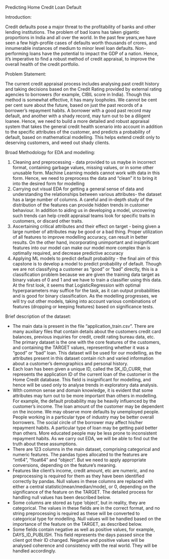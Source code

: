 Predicting Home Credit Loan Default

Introduction:

Credit defaults pose a major threat to the profitability of banks and other lending
institutions. The problem of bad loans has taken gigantic proportions in India and all
over the world. In the past few years,we have seen a few high-profile cases of defaults
worth thousands of crores, and innumerable instances of medium to minor level loan
defaults. Non-performing loans have the potential to impact the GDP of a nation. Hence,
it’s imperative to find a robust method of credit appraisal, to improve the overall health
of the credit portfolio.

Problem Statement:

The current credit appraisal process includes analysing past credit history and taking
decisions based on the Credit Rating provided by external rating agencies to borrowers
(for example, CIBIL score in India). Though this method is somewhat effective, it has
many loopholes. We cannot be cent per cent sure about the future, based on just the
past records of a borrower’s repayment habits. A borrower with a good past record may
default, and another with a shady record, may turn out to be a diligent loanee. Hence,
we need to build a more detailed and robust appraisal system that takes the general
credit health scenario into account in addition to the specific attributes of the customer,
and predicts a probability of default, based on mathematical modelling. This helps
extend credit only to deserving customers, and weed out shady clients.

Broad Methodology for EDA and modelling:

1. Cleaning and preprocessing - data provided to us maybe in incorrect format,
containing garbage values, missing values, or in some other unusable form.
Machine Learning models cannot work with data in this form. Hence, we need to
preprocess the data and “clean” it to bring it into the desired form for modelling
2. Carrying out visual EDA for getting a general sense of data and understanding
the relationships between various attributes- the dataset has a large number of
columns. A careful and in-depth study of the distribution of the features can
provide hidden trends in customer behaviour. In addition to aiding us in
developing a model, uncovering such trends can help credit appraisal teams look
for specific traits in customers, or discard other traits.
3. Ascertaining critical attributes and their effect on target - being given a large
number of attributes may be good or a bad thing. Proper utilization of all features
to improve modelling accuracy, can result in better results. On the other hand,
incorporating unimportant and insignificant features into our model can make our
model more complex than is optimally required, and decrease predictive
accuracy
4. Applying ML models to predict default probability - the final aim of this capstone
is to develop a model to predict probability of default. Though we are not
classifying a customer as “good” or “bad” directly, this is a classification problem
because we are given the training data target as binary values of 0 and 1 and we
have to train a classifier using this data. At the first look, it seems that
LogisticRegression with optimal hyperparameters may suffice for the task, as it
can output probabilities and is good for binary classification. As the modelling
progresses, we will try out other models, taking into account various
combinations of features (dropping or keeping features) based on significance
tests.

Brief description of the dataset:

- The main data is present in the file “application_train.csv”. There are many
auxiliary files that contain details about the customers credit card balances,
previous inquiries for credit, credit rating bureau data, etc. The primary dataset is
the one with the core features of the customers, and containing the TARGET
values, representing whether it was a “good” or “bad” loan. This dataset will be
used for our modelling, as the attributes present in this dataset contain rich and
varied information about a customer’s demographics and personal history.
- Each loan has been given a unique ID, called the SK_ID_CURR, that represents
the application ID of the current loan of the customer in the Home Credit
database. This field is insignificant for modelling, and hence will be used only to
analyse trends in exploratory data analysis.
- WIth common sense and domain knowledge, it is evident that some attributes
may turn out to be more important than others in modelling. For example, the
default probability may be heavily influenced by the customer’s income. The loan
amount of the customer may be dependent on the income. We may observe
more defaults by unemployed people. People working in a particular type of
industry may be better overall borrowers. The social circle of the borrower may
affect his/her repayment habits. A particular type of loan may be getting paid
better than others. More educated people may be less prone to inconsistent
repayment habits. As we carry out EDA, we will be able to find out the truth about
these assumptions.
- There are 123 columns in the main dataset, comprising categorical and numeric
features. The pandas types allocated to the features are “int64”, “float64” and
“object”. But we need to apply appropriate conversions, depending on the
feature’s meaning.
- Features like client’s income, credit amount, etc are numeric, and no
preprocessing is required for them as they have been identified correctly by
pandas. Null values in these columns are replaced with either a central
statistic(mean/median/mode), or 0, depending on the significance of the feature
on the TARGET. The detailed process for handling null values has been
described below.
- Some columns are stored as type ‘object’, but in reality, they are categorical. The
values in these fields are in the correct format, and no string preprocessing is
required as these will be converted to categorical type for modelling. Null values
will be handled based on the importance of the feature on the TARGET, as
described below.
- Some fields contain negative as well as positive values, for example,
DAYS_ID_PUBLISH. This field represents the days passed since the client got
their ID changed. Negative and positive values will be analysed coherence and
consistency with the real world. They will be handled accordingly.
